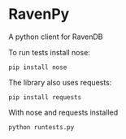 RavenPy
=======

A python client for RavenDB

To run tests install nose:

    pip install nose

The library also uses requests:

	pip install requests

With nose and requests installed

	python runtests.py

